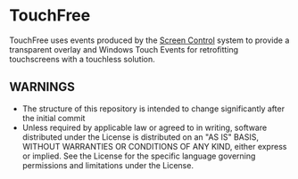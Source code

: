 # TouchFree
TouchFree uses events produced by the <a href="https://github.com/ultraleap/ScreenControl">Screen Control</a> system to provide a transparent overlay and
Windows Touch Events for retrofitting touchscreens with a touchless solution.

## WARNINGS
- The structure of this repository is intended to change significantly after the initial commit
- Unless required by applicable law or agreed to in writing, software
   distributed under the License is distributed on an "AS IS" BASIS,
   WITHOUT WARRANTIES OR CONDITIONS OF ANY KIND, either express or implied.
   See the License for the specific language governing permissions and
   limitations under the License.
